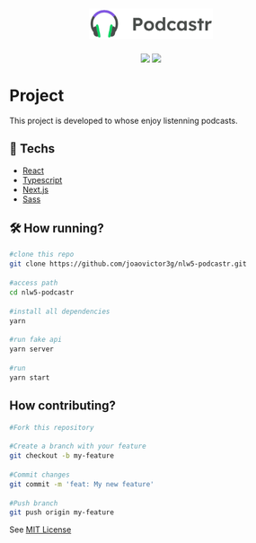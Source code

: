 <h1 align="center">
  <img alt="podcastr" title="podcastr" src="./public/logo.svg" width="220px" />
</h1>

<div align="center">
    <img src="https://img.shields.io/badge/joaovictor3g-Podcastr-nlw5" />
    <img src="https://img.shields.io/badge/license-MIT-green"/>
</div>

# Project 
This project is developed to whose enjoy listenning podcasts.

## 🚀 Techs
- [React](https://pt-br.reactjs.org/)
- [Typescript](https://www.typescriptlang.org/)
- [Next.js](https://nextjs.org/)
- [Sass](https://sass-lang.com/)

## 🛠️ How running?
```bash
#clone this repo
git clone https://github.com/joaovictor3g/nlw5-podcastr.git

#access path
cd nlw5-podcastr

#install all dependencies
yarn

#run fake api
yarn server

#run 
yarn start
```

## How contributing?
```bash
#Fork this repository

#Create a branch with your feature 
git checkout -b my-feature

#Commit changes 
git commit -m 'feat: My new feature'

#Push branch 
git push origin my-feature
```

See [MIT License](LICENSE)